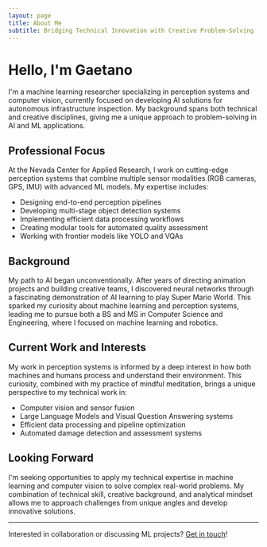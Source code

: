 ```yaml
---
layout: page
title: About Me
subtitle: Bridging Technical Innovation with Creative Problem-Solving
---
```


# Hello, I'm Gaetano

I'm a machine learning researcher specializing in perception systems and computer vision, currently focused on developing AI solutions for autonomous infrastructure inspection. My background spans both technical and creative disciplines, giving me a unique approach to problem-solving in AI and ML applications.

## Professional Focus

At the Nevada Center for Applied Research, I work on cutting-edge perception systems that combine multiple sensor modalities (RGB cameras, GPS, IMU) with advanced ML models. My expertise includes:

- Designing end-to-end perception pipelines
- Developing multi-stage object detection systems
- Implementing efficient data processing workflows
- Creating modular tools for automated quality assessment
- Working with frontier models like YOLO and VQAs

## Background

My path to AI began unconventionally. After years of directing animation projects and building creative teams, I discovered neural networks through a fascinating demonstration of AI learning to play Super Mario World. This sparked my curiosity about machine learning and perception systems, leading me to pursue both a BS and MS in Computer Science and Engineering, where I focused on machine learning and robotics.

## Current Work and Interests

My work in perception systems is informed by a deep interest in how both machines and humans process and understand their environment. This curiosity, combined with my practice of mindful meditation, brings a unique perspective to my technical work in:

- Computer vision and sensor fusion
- Large Language Models and Visual Question Answering systems
- Efficient data processing and pipeline optimization
- Automated damage detection and assessment systems

## Looking Forward

I'm seeking opportunities to apply my technical expertise in machine learning and computer vision to solve complex real-world problems. My combination of technical skill, creative background, and analytical mindset allows me to approach challenges from unique angles and develop innovative solutions.

---

Interested in collaboration or discussing ML projects? [Get in touch](#contact)!